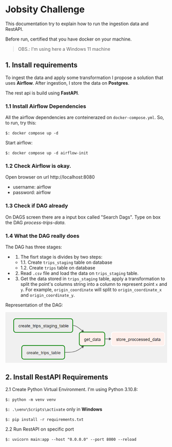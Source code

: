 
# Jobsity Challenge

This documentation try to explain how to run the ingestion data and RestAPI.

Before run, certified that you have docker on your machine.
> OBS.: I'm using here a Windows 11 machine

## 1. Install requirements

To ingest the data and apply some transformation I propose a solution that uses **Airflow**. After ingestion, I store the data
on **Postgres**.  

The rest api is build using **FastAPI**.

### 1.1 Install Airflow Dependencies

All the airflow dependencies are conteinerazed on `docker-compose.yml`. So, to run, try this:

`$: docker compose up -d`

Start airflow:

`$: docker compose up -d airflow-init`

### 1.2 Check Airflow is okay.

Open browser on url http://localhost:8080
* username: airflow
* password: airflow

### 1.3 Check if DAG already
On DAGS screen there are a input box called "Search Dags". Type
on box the DAG *process-trips-data*.

### 1.4 What the DAG really does
The DAG has three stages:
* 1. The fisrt stage is divides by two steps:
    * 1.1. Create `trips_staging` table on database
    * 1.2. Create `trips` table on database
* 2. Read `.csv` file and load the data on `trips_staging` table. 
* 3. Get the data stored in `trips_staging` table, apply a transformation to split the point's columns string into a column to represent point `x` and `y`. For example, `origin_coordinate` will split to `origin_coordinate_x` and `origin_coordinate_y`.

Representation of the DAG:

![Ingestion Pipeline](docs/images/ingestion_dag.png)

## 2. Install RestAPI Requirements

2.1 Create Python Virtual Environment. I'm using Python 3.10.8:

`$: python -m venv venv`

`$: .\venv\Scripts\activate` only in **Windows**

`$: pip install -r requirements.txt`

2.2 Run RestAPI on specific port

`$: uvicorn main:app --host "0.0.0.0" --port 8000 --reload`
